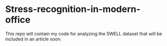 # Stress-recognition-in-modern-office
This repo will contain my code for analyzing the SWELL dataset that will be included in an article soon.

